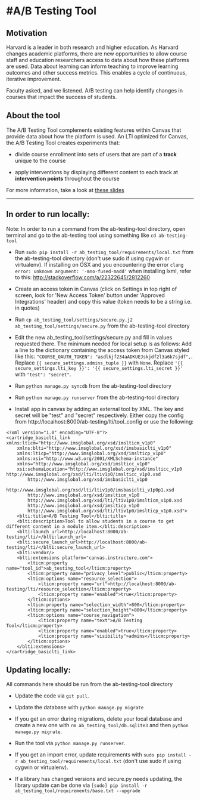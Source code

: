 #A/B Testing Tool
=======================

## Motivation
Harvard is a leader in both research and higher education. As Harvard changes
academic platforms, there are new opportunities to allow course staff and
education researchers access to data about how these platforms are used.
Data about learning can inform teaching to improve learning outcomes and
other success metrics. This enables a cycle of continuous, iterative improvement.

Faculty asked, and we listened. A/B testing can help identify changes in
courses that impact the success of students.

## About the tool
The A/B Testing Tool complements existing features within Canvas that provide
data about how the platform is used. An LTI optimized for Canvas, the A/B Testing Tool creates experiments that:

* divide course enrollment into sets of users that are part of a **track** unique to the course

* apply interventions by displaying different content to each track at
  **intervention points** throughout the course

For more information, take a look at [these slides](https://docs.google.com/a/g.harvard.edu/presentation/d/1Yj5ov_hfg5jryGcwVNKqIRDy12ZYmA6kkSLi24zAZRs)

----------

## In order to run locally:

Note: In order to run a command from the ab-testing-tool directory, open terminal
and go to the ab-testing tool using something like `cd ab-testing-tool`

* Run `sudo pip install -r ab_testing_tool/requirements/local.txt` from the
ab-testing-tool directory (don't use sudo if using cygwin or virtualenv).
If installing on OSX and you encountering the error `clang error: unknown argument: '-mno-fused-madd'`
when installing lxml, refer to this: http://stackoverflow.com/a/22322645/2812260

* Create an access token in Canvas (click on Settings in top right of screen,
  look for 'New Access Token' button under 'Approved Integrations' header)
  and copy this value (token needs to be a string i.e. in quotes)

* Run `cp ab_testing_tool/settings/secure.py.j2 ab_testing_tool/settings/secure.py`
  from the ab-testing-tool directory

* Edit the new ab_testing_tool/settings/secure.py and fill in values requested there.
  The minimum needed for local setup is as follows:
  Add a line to the dictionary containing the access token from Canvas styled like this:
  `"COURSE_OAUTH_TOKEN": "asdlkjf234aADKUEJskjdf2l3a6k7sjdf",`.
  Replace `{{ secure_settings.admins_tuple }}` with `None`.
  Replace `'{{ secure_settings.lti_key }}': '{{ secure_settings.lti_secret }}'`
  with `"test": "secret"`.

* Run `python manage.py syncdb` from the ab-testing-tool directory

* Run `python manage.py runserver` from the ab-testing-tool directory

* Install app in canvas by adding an external tool by XML.  The key and secret
  will be "test" and "secret" respectively.  Either copy the config from
  http://localhost:8000/ab-testing/lti/tool_config or use the following:

```
<?xml version="1.0" encoding="UTF-8"?>
<cartridge_basiclti_link xmlns:lticm="http://www.imsglobal.org/xsd/imslticm_v1p0"
    xmlns:blti="http://www.imsglobal.org/xsd/imsbasiclti_v1p0"
    xmlns:lticp="http://www.imsglobal.org/xsd/imslticp_v1p0"
    xmlns:xsi="http://www.w3.org/2001/XMLSchema-instance"
    xmlns="http://www.imsglobal.org/xsd/imslticc_v1p0"
    xsi:schemaLocation="http://www.imsglobal.org/xsd/imslticc_v1p0 http://www.imsglobal.org/xsd/lti/ltiv1p0/imslticc_v1p0.xsd
        http://www.imsglobal.org/xsd/imsbasiclti_v1p0
        http://www.imsglobal.org/xsd/lti/ltiv1p0/imsbasiclti_v1p0p1.xsd
        http://www.imsglobal.org/xsd/imslticm_v1p0
        http://www.imsglobal.org/xsd/lti/ltiv1p0/imslticm_v1p0.xsd
        http://www.imsglobal.org/xsd/imslticp_v1p0
        http://www.imsglobal.org/xsd/lti/ltiv1p0/imslticp_v1p0.xsd">
    <blti:title>A/B Testing Tool</blti:title>
    <blti:description>Tool to allow students in a course to get different content in a module item.</blti:description>
    <blti:launch_url>http://localhost:8000/ab-testing/lti/</blti:launch_url>
    <blti:secure_launch_url>http://localhost:8000/ab-testing/lti/</blti:secure_launch_url>
    <blti:vendor/>
    <blti:extensions platform="canvas.instructure.com">
        <lticm:property name="tool_id">ab_testing_tool</lticm:property>
        <lticm:property name="privacy_level">public</lticm:property>
        <lticm:options name="resource_selection">
            <lticm:property name="url">http://localhost:8000/ab-testing/lti/resource_selection</lticm:property>
            <lticm:property name="enabled">true</lticm:property>
        </lticm:options>
        <lticm:property name="selection_width">800</lticm:property>
        <lticm:property name="selection_height">800</lticm:property>
        <lticm:options name="course_navigation">
            <lticm:property name="text">A/B Testing Tool</lticm:property>
            <lticm:property name="enabled">true</lticm:property>
            <lticm:property name="visibility">admins</lticm:property>
        </lticm:options>
    </blti:extensions>
</cartridge_basiclti_link>
```


## Updating locally:

All commands here should be run from the ab-testing-tool directory

* Update the code via `git pull`.

* Update the database with `python manage.py migrate`

* If you get an error during migrations, delete your local database and create
  a new one with `rm ab_testing_tool/db.sqlite3` and then `python manage.py migrate`.

* Run the tool via `python manage.py runserver`.

* If you get an import error, update requirements with 
  `sudo pip install -r ab_testing_tool/requirements/local.txt`
  (don't use sudo if using cygwin or virtualenv).

* If a library has changed versions and secure.py needs updating, the library update can be done via `[sudo] pip install -r ab_testing_tool/requirements/base.txt --upgrade`
